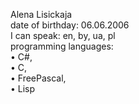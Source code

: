 Alena Lisickaja     
date of birthday: 06.06.2006       
I can speak: en, by, ua, pl        
programming languages:       
  • C#,     
  • C,     
  • FreePascal,     
  • Lisp            
